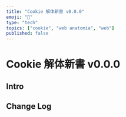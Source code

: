 ```yaml
---
title: "Cookie 解体新書 v0.0.0"
emoji: "📝"
type: "tech"
topics: ["cookie", "web anatomia", "web"]
published: false
---
```


# Cookie 解体新書 v0.0.0


## Intro


## Change Log
